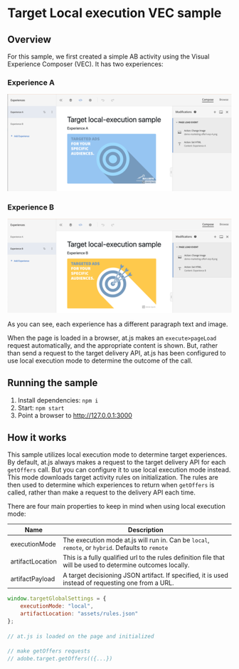 # Target Local execution VEC sample

## Overview

For this sample, we first created a simple AB activity using the Visual Experience Composer (VEC).  It has two experiences:

### Experience A
![Experience A](vec-exp-a.png)

### Experience B

![Experience B](vec-exp-b.png)

As you can see, each experience has a different paragraph text and image.

When the page is loaded in a browser, at.js makes an `execute>pageLoad` request automatically, and the appropriate content is shown.  But, rather than send a request to the target delivery API, at.js has been configured to use local execution mode to determine the outcome of the call. 

## Running the sample
1. Install dependencies: `npm i`
2. Start: `npm start`
3. Point a browser to http://127.0.0.1:3000


## How it works

This sample utilizes local execution mode to determine target experiences.  By default, at.js always makes a request to the target delivery API for each `getOffers` call.  But you can configure it to use local execution mode instead.  This mode downloads target activity rules on initialization.   The rules are then used to determine which experiences to return when `getOffers` is called, rather than make a request to the delivery API each time.

There are four main properties to keep in mind when using local execution mode:

| Name                      | Description                                                                         |
|---------------------------|-------------------------------------------------------------------------------------|
| executionMode             | The execution mode at.js will run in.  Can be `local`, `remote`, or `hybrid`. Defaults to `remote`      |
| artifactLocation          | This is a fully qualified url to the rules definition file that will be used to determine outcomes locally.  |
| artifactPayload           | A target decisioning JSON artifact. If specified, it is used instead of requesting one from a URL. |

```js
window.targetGlobalSettings = {
    executionMode: "local",
    artifactLocation: "assets/rules.json"
};

// at.js is loaded on the page and initialized 

// make getOffers requests
// adobe.target.getOffers(({...})
```

